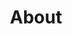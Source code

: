 ---
title: About
links:
  - text: GitHub
    url: https://github.com/fschrempf
    icon: github.svg
  - text: GitLab
    url: https://gitlab.com/fschrempf
    icon: gitlab.svg
  - text: Codeberg
    url: https://codeberg.org/fschrempf
    icon: codeberg.svg
  - text: E-Mail
    url: javascript:linkTo_UnCryptMailto('nbjmup;nbjmAgsjt/ef');
    icon: email.svg
  - text: Matrix
    url: https://matrix.to/#/@f.schrempf:matrix.org
    icon: matrix.svg
---